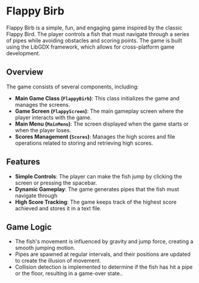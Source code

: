 # Flappy Birb

Flappy Birb is a simple, fun, and engaging game inspired by the classic Flappy Bird. The player controls a fish that must navigate through a series of pipes while avoiding obstacles and scoring points. The game is built using the LibGDX framework, which allows for cross-platform game development.

## Overview

The game consists of several components, including:

- **Main Game Class (`FlappyBirb`)**: This class initializes the game and manages the screens.
- **Game Screen (`FlappyScreen`)**: The main gameplay screen where the player interacts with the game.
- **Main Menu (`MainMenu`)**: The screen displayed when the game starts or when the player loses.
- **Scores Management (`Scores`)**: Manages the high scores and file operations related to storing and retrieving high scores.

## Features

- **Simple Controls**: The player can make the fish jump by clicking the screen or pressing the spacebar.
- **Dynamic Gameplay**: The game generates pipes that the fish must navigate through
- **High Score Tracking**: The game keeps track of the highest score achieved and stores it in a text file.

## Game Logic

- The fish's movement is influenced by gravity and jump force, creating a smooth jumping motion.
- Pipes are spawned at regular intervals, and their positions are updated to create the illusion of movement.
- Collision detection is implemented to determine if the fish has hit a pipe or the floor, resulting in a game-over state..
